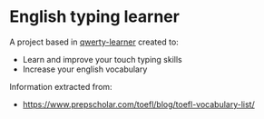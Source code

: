 # English typing learner

A project based in [qwerty-learner](https://qwerty.kaiyi.cool/) created to:
* Learn and improve your touch typing skills
* Increase your english vocabulary

Information extracted from:
* https://www.prepscholar.com/toefl/blog/toefl-vocabulary-list/


